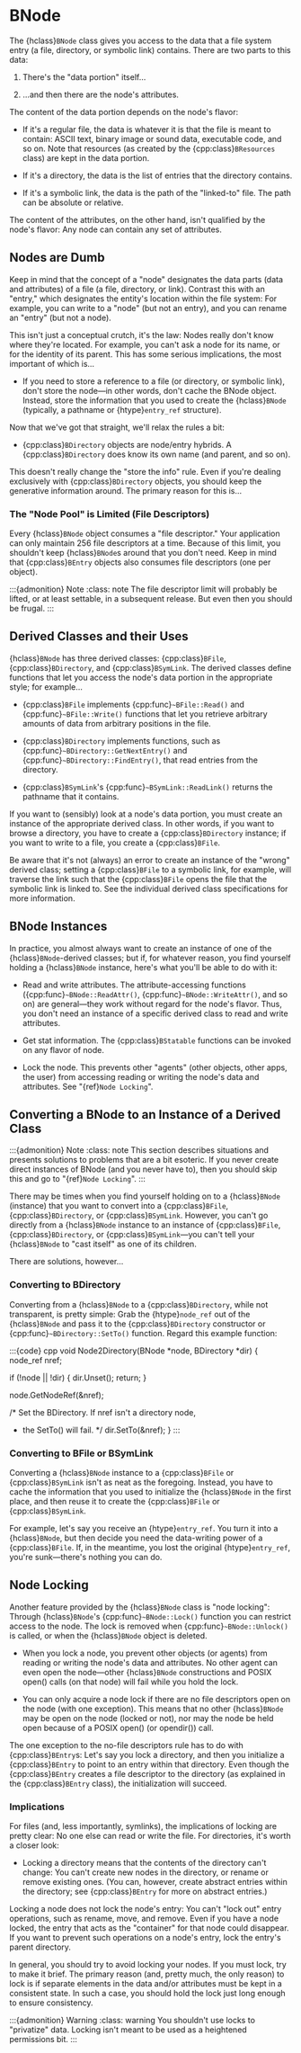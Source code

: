 # BNode

The {hclass}`BNode` class gives you access to the data that a file system
entry (a file, directory, or symbolic link) contains. There are two parts
to this data:

1. There's the "data portion" itself…

2. …and then there are the node's attributes.

The content of the data portion depends on the node's flavor:

- If it's a regular file, the data is whatever it is that the file is meant
to contain: ASCII text, binary image or sound data, executable code, and so
on. Note that resources (as created by the {cpp:class}`BResources` class)
are kept in the data portion.

- If it's a directory, the data is the list of entries that the directory
contains.

- If it's a symbolic link, the data is the path of the "linked-to" file. The
path can be absolute or relative.

The content of the attributes, on the other hand, isn't qualified by the
node's flavor: Any node can contain any set of attributes.

## Nodes are Dumb

Keep in mind that the concept of a "node" designates the data parts (data
and attributes) of a file (a file, directory, or link). Contrast this with
an "entry," which designates the entity's location within the file system:
For example, you can write to a "node" (but not an entry), and you can
rename an "entry" (but not a node).

This isn't just a conceptual crutch, it's the law: Nodes really don't know
where they're located. For example, you can't ask a node for its name, or
for the identity of its parent. This has some serious implications, the
most important of which is…

- If you need to store a reference to a file (or directory, or symbolic
link), don't store the node—in other words, don't cache the BNode object.
Instead, store the information that you used to create the {hclass}`BNode`
(typically, a pathname or {htype}`entry_ref` structure).

Now that we've got that straight, we'll relax the rules a bit:

- {cpp:class}`BDirectory` objects are node/entry hybrids. A
{cpp:class}`BDirectory` does know its own name (and parent, and so on).

This doesn't really change the "store the info" rule. Even if you're
dealing exclusively with {cpp:class}`BDirectory` objects, you should keep
the generative information around. The primary reason for this is…

### The "Node Pool" is Limited (File Descriptors)

Every {hclass}`BNode` object consumes a "file descriptor." Your
application can only maintain 256 file descriptors at a time. Because of
this limit, you shouldn't keep {hclass}`BNode`s around that you don't need.
Keep in mind that {cpp:class}`BEntry` objects also consumes file
descriptors (one per object).

:::{admonition} Note
:class: note
The file descriptor limit will probably be lifted, or at least settable,
in a subsequent release. But even then you should be frugal.
:::

## Derived Classes and their Uses

{hclass}`BNode` has three derived classes: {cpp:class}`BFile`,
{cpp:class}`BDirectory`, and {cpp:class}`BSymLink`. The derived classes
define functions that let you access the node's data portion in the
appropriate style; for example…

- {cpp:class}`BFile` implements {cpp:func}`~BFile::Read()` and
{cpp:func}`~BFile::Write()` functions that let you retrieve arbitrary
amounts of data from arbitrary positions in the file.

- {cpp:class}`BDirectory` implements functions, such as
{cpp:func}`~BDirectory::GetNextEntry()` and
{cpp:func}`~BDirectory::FindEntry()`, that read entries from the directory.

- {cpp:class}`BSymLink`'s {cpp:func}`~BSymLink::ReadLink()` returns the
pathname that it contains.

If you want to (sensibly) look at a node's data portion, you must create
an instance of the appropriate derived class. In other words, if you want
to browse a directory, you have to create a {cpp:class}`BDirectory`
instance; if you want to write to a file, you create a {cpp:class}`BFile`.

Be aware that it's not (always) an error to create an instance of the
"wrong" derived class; setting a {cpp:class}`BFile` to a symbolic link, for
example, will traverse the link such that the {cpp:class}`BFile` opens the
file that the symbolic link is linked to. See the individual derived class
specifications for more information.

## BNode Instances

In practice, you almost always want to create an instance of one of the
{hclass}`BNode`-derived classes; but if, for whatever reason, you find
yourself holding a {hclass}`BNode` instance, here's what you'll be able to
do with it:

- Read and write attributes. The attribute-accessing functions
({cpp:func}`~BNode::ReadAttr()`, {cpp:func}`~BNode::WriteAttr()`, and so
on) are general—they work without regard for the node's flavor. Thus, you
don't need an instance of a specific derived class to read and write
attributes.

- Get stat information. The {cpp:class}`BStatable` functions can be invoked
on any flavor of node.

- Lock the node. This prevents other "agents" (other objects, other apps,
the user) from accessing reading or writing the node's data and attributes.
See "{ref}`Node Locking`".

## Converting a BNode to an Instance of a Derived Class

:::{admonition} Note
:class: note
This section describes situations and presents solutions to problems that
are a bit esoteric. If you never create direct instances of BNode (and you
never have to), then you should skip this and go to "{ref}`Node Locking`".
:::

There may be times when you find yourself holding on to a {hclass}`BNode`
(instance) that you want to convert into a {cpp:class}`BFile`,
{cpp:class}`BDirectory`, or {cpp:class}`BSymLink`. However, you can't go
directly from a {hclass}`BNode` instance to an instance of
{cpp:class}`BFile`, {cpp:class}`BDirectory`, or {cpp:class}`BSymLink`—you
can't tell your {hclass}`BNode` to "cast itself" as one of its children.

There are solutions, however…

### Converting to BDirectory

Converting from a {hclass}`BNode` to a {cpp:class}`BDirectory`, while not
transparent, is pretty simple: Grab the {htype}`node_ref` out of the
{hclass}`BNode` and pass it to the {cpp:class}`BDirectory` constructor or
{cpp:func}`~BDirectory::SetTo()` function. Regard this example function:

:::{code} cpp
void Node2Directory(BNode *node, BDirectory *dir)
{
   node_ref nref;

   if (!node || !dir) {
      dir.Unset();
      return;
   }

   node.GetNodeRef(&nref);

   /* Set the BDirectory. If nref isn't a directory node,
   * the SetTo() will fail.
   */
   dir.SetTo(&nref);
}
:::

### Converting to BFile or BSymLink

Converting a {hclass}`BNode` instance to a {cpp:class}`BFile` or
{cpp:class}`BSymLink` isn't as neat as the foregoing. Instead, you have to
cache the information that you used to initialize the {hclass}`BNode` in
the first place, and then reuse it to create the {cpp:class}`BFile` or
{cpp:class}`BSymLink`.

For example, let's say you receive an {htype}`entry_ref`. You turn it into
a {hclass}`BNode`, but then decide you need the data-writing power of a
{cpp:class}`BFile`. If, in the meantime, you lost the original
{htype}`entry_ref`, you're sunk—there's nothing you can do.

## Node Locking

Another feature provided by the {hclass}`BNode` class is "node locking":
Through {hclass}`BNode`'s {cpp:func}`~BNode::Lock()` function you can
restrict access to the node. The lock is removed when
{cpp:func}`~BNode::Unlock()` is called, or when the {hclass}`BNode` object
is deleted.

- When you lock a node, you prevent other objects (or agents) from reading
or writing the node's data and attributes. No other agent can even open the
node—other {hclass}`BNode` constructions and POSIX open() calls (on that
node) will fail while you hold the lock.

- You can only acquire a node lock if there are no file descriptors open on
the node (with one exception). This means that no other {hclass}`BNode` may
be open on the node (locked or not), nor may the node be held open because
of a POSIX open() (or opendir()) call.

The one exception to the no-file descriptors rule has to do with
{cpp:class}`BEntry`s: Let's say you lock a directory, and then you
initialize a {cpp:class}`BEntry` to point to an entry within that
directory. Even though the {cpp:class}`BEntry` creates a file descriptor to
the directory (as explained in the {cpp:class}`BEntry` class), the
initialization will succeed.

### Implications

For files (and, less importantly, symlinks), the implications of locking
are pretty clear: No one else can read or write the file. For directories,
it's worth a closer look:

- Locking a directory means that the contents of the directory can't change:
You can't create new nodes in the directory, or rename or remove existing
ones. (You can, however, create abstract entries within the directory; see
{cpp:class}`BEntry` for more on abstract entries.)

Locking a node does not lock the node's entry: You can't "lock out" entry
operations, such as rename, move, and remove. Even if you have a node
locked, the entry that acts as the "container" for that node could
disappear. If you want to prevent such operations on a node's entry, lock
the entry's parent directory.

In general, you should try to avoid locking your nodes. If you must lock,
try to make it brief. The primary reason (and, pretty much, the only
reason) to lock is if separate elements in the data and/or attributes must
be kept in a consistent state. In such a case, you should hold the lock
just long enough to ensure consistency.

:::{admonition} Warning
:class: warning
You shouldn't use locks to "privatize" data. Locking isn't meant to be
used as a heightened permissions bit.
:::
